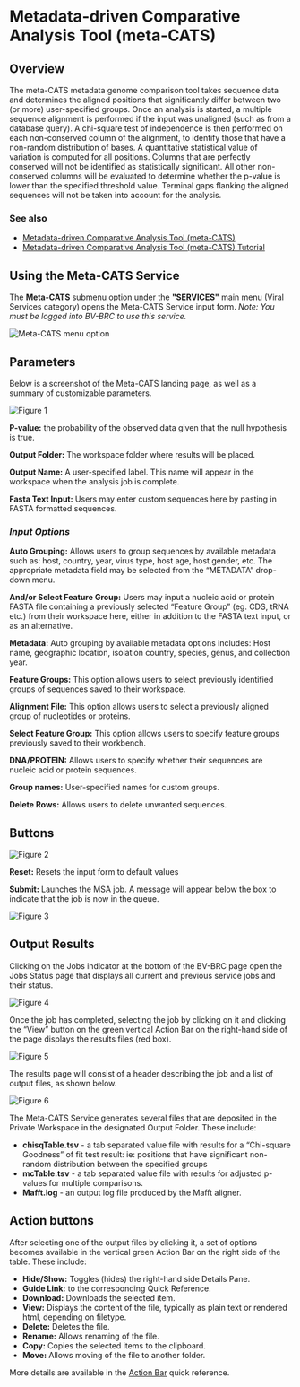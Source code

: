 # Metadata-driven Comparative Analysis Tool (meta-CATS)

## Overview
The meta-CATS metadata genome comparison tool takes sequence data and determines the aligned positions that significantly differ between two (or more) user-specified groups. Once an analysis is started, a multiple sequence alignment is performed if the input was unaligned (such as from a database query). A chi-square test of independence is then performed on each non-conserved column of the alignment, to identify those that have a non-random distribution of bases. A quantitative statistical value of variation is computed for all positions. Columns that are perfectly conserved will not be identified as statistically significant. All other non-conserved columns will be evaluated to determine whether the p-value is lower than the specified threshold value. Terminal gaps flanking the aligned sequences will not be taken into account for the analysis.  

### See also
* [Metadata-driven Comparative Analysis Tool (meta-CATS)](https://beta.bv-brc.org/app/MetaCATS)
* [Metadata-driven Comparative Analysis Tool (meta-CATS) Tutorial](../../tutorial/metacats/metacats.html)

## Using the Meta-CATS Service
The **Meta-CATS** submenu option under the **"SERVICES"** main menu (Viral Services category) opens the Meta-CATS Service input form. *Note: You must be logged into BV-BRC to use this service.*

![Meta-CATS menu option](../images/bv_services_menu.png) 

## Parameters

Below is a screenshot of the Meta-CATS landing page, as well as a summary of customizable parameters.  

![Figure 1](../images/metacats_Picture1.png "Figure 1") 

**P-value:** the probability of the observed data given that the null hypothesis is true. 

**Output Folder:** The workspace folder where results will be placed.

**Output Name:** A user-specified label. This name will appear in the workspace when the analysis job is complete.

**Fasta Text Input:** Users may enter custom sequences here by pasting in FASTA formatted sequences. 

### *Input Options*

**Auto Grouping:** Allows users to group sequences by available metadata such as: host, country, year, virus type, host age, host gender, etc. The appropriate metadata field may be selected from the “METADATA” drop-down menu. 

**And/or Select Feature Group:** Users may input a nucleic acid or protein FASTA file containing a previously selected “Feature Group” (eg. CDS, tRNA etc.) from their workspace here, either in addition to the FASTA text input, or as an alternative.

**Metadata:** Auto grouping by available metadata options includes: Host name, geographic location, isolation country, species, genus, and collection year.

**Feature Groups:** This option allows users to select previously identified groups of sequences saved to their workspace.

**Alignment File:** This option allows users to select a previously aligned group of nucleotides or proteins.

**Select Feature Group:** This option allows users to specify feature groups previously saved to their workbench.

**DNA/PROTEIN:** Allows users to specify whether their sequences are nucleic acid or protein sequences.  

**Group names:** User-specified names for custom groups. 

**Delete Rows:** Allows users to delete unwanted sequences.

## Buttons

![Figure 2](../images/metacats_Picture2.png "Figure 2")

**Reset:** Resets the input form to default values 

**Submit:** Launches the MSA job. A message will appear below the box to indicate that the job is now in the queue. 

![Figure 3](../images/metacats_Picture3.png "Figure 3")

## Output Results

Clicking on the Jobs indicator at the bottom of the BV-BRC page open the Jobs Status page that displays all current and previous service jobs and their status. 

![Figure 4](../images/metacats_Picture4.png "Figure 4")

Once the job has completed, selecting the job by clicking on it and clicking the “View” button on the green vertical Action Bar on the right-hand side of the page displays the results files (red box). 

![Figure 5](../images/metacats_Picture5.png "Figure 5")

The results page will consist of a header describing the job and a list of output files, as shown below. 

![Figure 6](../images/metacats_Picture6.png "Figure 6")

The Meta-CATS Service generates several files that are deposited in the Private Workspace in the designated Output Folder. These include:

* **chisqTable.tsv** - a tab separated value file with results for a “Chi-square Goodness” of fit test result: ie: positions that have significant non-random distribution between the specified groups
* **mcTable.tsv** - a tab separated value file with results for adjusted  p-values for multiple comparisons.
* **Mafft.log** - an output log file produced by the Mafft aligner. 

## Action buttons
After selecting one of the output files by clicking it, a set of options becomes available in the vertical green Action Bar on the right side of the table. These include:

* **Hide/Show:** Toggles (hides) the right-hand side Details Pane.
* **Guide Link:** to the corresponding Quick Reference.
* **Download:** Downloads the selected item.
* **View:** Displays the content of the file, typically as plain text or rendered html, depending on filetype.
* **Delete:** Deletes the file.
* **Rename:** Allows renaming of the file.
* **Copy:** Copies the selected items to the clipboard.
* **Move:** Allows moving of the file to another folder.

More details are available in the [Action Bar](../action_bar.html) quick reference.
